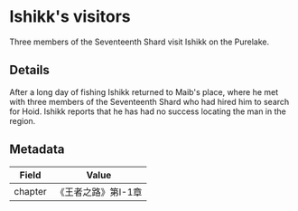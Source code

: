 # Ishikk's visitors
Three members of the Seventeenth Shard visit Ishikk on the Purelake.

## Details
After a long day of fishing Ishikk returned to Maib's place, where he met with three members of the Seventeenth Shard who had hired him to search for Hoid. Ishikk reports that he has had no success locating the man in the region.

## Metadata
| Field | Value |
| ----- | ----- |
| chapter | 《王者之路》第I-1章 |
